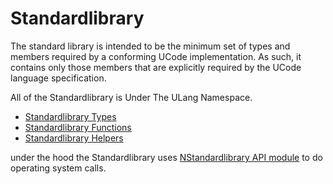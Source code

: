 # Standardlibrary

The standard library is intended to be the minimum set of types and members required by a conforming UCode implementation. As such, it contains only those members that are explicitly required by the UCode language specification.

All of the Standardlibrary is Under The ULang Namespace.

- [Standardlibrary Types](Standardlibrary/Types.md)
- [Standardlibrary Functions](Standardlibrary/Functions.md)
- [Standardlibrary Helpers](Standardlibrary/Helpers.md)

under the hood the Standardlibrary uses [NStandardlibrary API module](./APIs/NStandardlibrary.md) to do  operating system calls.